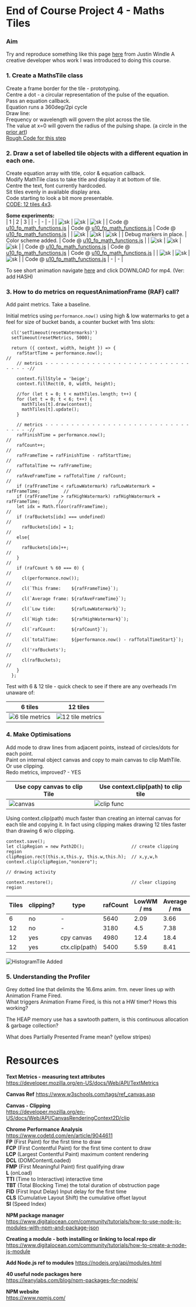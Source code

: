 # End of Course Project 4 - Maths Tiles
### Aim
Try and reproduce something like this page [here](https://soulwire.co.uk/math-for-motion/) from Justin Windle
A creative developer whos work I was introduced to doing this course.
  
### 1. Create a MathsTile class  
Create a frame border for the tile - prototyping.  
Centre a dot - a circular representation of the pulse of the equation.  
Pass an equation callback.  
Equation runs a 360deg/2pi cycle  
Draw line:  
Frequency or wavelength will govern the plot across the tile.  
The value at x=0 will govern the radius of the pulsing shape. (a circle in the [prior art](https://soulwire.co.uk/math-for-motion/))  
[Rough Code for this step](https://github.com/UnacceptableBehaviour/js_canvas/tree/fef9827a151e83704a811ba1b6f1ff0f74a4b191)
  
### 2. Draw a set of labelled tile objects with a different equation in each one.  
Create equation array with title, color & equation callback.  
Modify MathTile class to take title and display it at bottom of tile.  
Centre the text, font currently hardcoded.  
Sit tiles evenly in available display area.  
Code starting to look a bit more presentable.  
[CODE: 12 tiles 4x3](https://github.com/UnacceptableBehaviour/js_canvas/blob/f061f6283458a79b2545d58a226f466026898292/test_pages/u10_fp_math_functions/u10_fp_math_functions.js).  
  
**Some experiments:**  
| 1 | 2 | 3 | 
| - | - | - | 
| ![sk](https://github.com/UnacceptableBehaviour/js_canvas/blob/master/test_pages/u10_fp_math_functions/images/2022.03.30-19.03.52.png) | ![sk](https://github.com/UnacceptableBehaviour/js_canvas/blob/master/test_pages/u10_fp_math_functions/images/2022.03.30-19.57.16.png) | ![sk](https://github.com/UnacceptableBehaviour/js_canvas/blob/master/test_pages/u10_fp_math_functions/images/2022.03.30-20.47.30.png) |
| Code @ [u10_fp_math_functions.js](https://github.com/UnacceptableBehaviour/js_canvas/blob/e41fa1e19bd49fd3987455c2eb2f8b58df2f3d30/test_pages/u10_fp_math_functions/u10_fp_math_functions.js) | Code @ [u10_fp_math_functions.js](https://github.com/UnacceptableBehaviour/js_canvas/tree/fef9827a151e83704a811ba1b6f1ff0f74a4b191) | Code @ [u10_fp_math_functions.js](https://github.com/UnacceptableBehaviour/js_canvas/tree/fef9827a151e83704a811ba1b6f1ff0f74a4b191) |
| ![sk](https://github.com/UnacceptableBehaviour/js_canvas/blob/master/test_pages/u10_fp_math_functions/images/2022.03.31-14.37.35.png) | ![sk](https://github.com/UnacceptableBehaviour/js_canvas/blob/master/test_pages/u10_fp_math_functions/images/2022.03.31-14.41.13.png) | ![sk](https://github.com/UnacceptableBehaviour/js_canvas/blob/master/test_pages/u10_fp_math_functions/images/2022.03.31-14.51.30.png) |
| Debug markers in place. | Color scheme added. | Code @ [u10_fp_math_functions.js](https://github.com/UnacceptableBehaviour/js_canvas/blob/f061f6283458a79b2545d58a226f466026898292/test_pages/u10_fp_math_functions/u10_fp_math_functions.js) |
| ![sk](https://github.com/UnacceptableBehaviour/js_canvas/blob/master/test_pages/u10_fp_math_functions/images/2022.04.05-19.19.35.png) | ![sk](https://github.com/UnacceptableBehaviour/js_canvas/blob/master/test_pages/u10_fp_math_functions/images/2022.04.05-20.03.24.png) | ![sk](https://github.com/UnacceptableBehaviour/js_canvas/blob/master/test_pages/u10_fp_math_functions/images/2022.04.05-22.37.55.png) |
| Code @ [u10_fp_math_functions.js](https://github.com/UnacceptableBehaviour/js_canvas/blob/7e666ef6143c7794ab4557e7a1a8ed709fcda81a/test_pages/u10_fp_math_functions/u10_fp_math_functions.js) | Code @ [u10_fp_math_functions.js](https://github.com/UnacceptableBehaviour/js_canvas/blob/12827d3ce36281f0ebd1ec741a0ef20b0319652e/test_pages/u10_fp_math_functions/u10_fp_math_functions.js) | Code @ [u10_fp_math_functions.js](https://github.com/UnacceptableBehaviour/js_canvas/blob/master/test_pages/u10_fp_math_functions/images/2022.04.05-22.37.55.png) |
| ![sk](https://github.com/UnacceptableBehaviour/js_canvas/blob/master/test_pages/u10_fp_math_functions/images/2022.04.05-22.43.25.png) | ![sk](https://github.com/UnacceptableBehaviour/js_canvas/blob/master/test_pages/u10_fp_math_functions/images/2022.04.05-22.44.56.png) | ![sk](https://github.com/UnacceptableBehaviour/js_canvas/blob/master/test_pages/u10_fp_math_functions/images/2022.04.05-22.46.34.png) |
| Code @ [u10_fp_math_functions.js](https://github.com/UnacceptableBehaviour/js_canvas/commits/master/test_pages/u10_fp_math_functions/u10_fp_math_functions.js) | - | - |

  
To see short animation navigate [here]() and click DOWNLOAD for mp4. (Ver: add HASH)
  
### 3. How to do metrics on requestAnimationFrame (RAF) call?
Add paint metrics. Take a baseline.  
  
Initial metrics using ```performance.now()``` using high & low watermarks to get a feel for size of bucket bands,
a counter bucket with 1ms slots:
```
  cl('setTimeout(resetWatermarks)')
  setTimeout(resetMetrics, 5000);
  
  return ({ context, width, height }) => {
    rafStartTime = performance.now();                                           //
    // metrics - - - - - - - - - - - - - - - - - - - - - - - - - - - - - - - - -//
    
    context.fillStyle = 'beige';
    context.fillRect(0, 0, width, height);
    
    //for (let t = 0; t < mathTiles.length; t++) {
    for (let t = 0; t < 6; t++) {
      mathTiles[t].draw(context);
      mathTiles[t].update();
    }
  
    // metrics - - - - - - - - - - - - - - - - - - - - - - - - - - - - - - - - -//
    rafFinishTime = performance.now();                                          //
    rafCount++;                                                                 //
    rafFrameTime = rafFinishTime - rafStartTime;                                //
    rafTotalTime += rafFrameTime;                                               //
    rafAveFrameTime = rafTotalTime / rafCount;                                  //
    if (rafFrameTime < rafLowWatermark) rafLowWatermark = rafFrameTime;         //
    if (rafFrameTime > rafHighWatermark) rafHighWatermark = rafFrameTime;       //
    let idx = Math.floor(rafFrameTime);                                         //
    if (rafBuckets[idx] === undefined)                                          //
      rafBuckets[idx] = 1;                                                      //
    else{                                                                       //
      rafBuckets[idx]++;                                                        //
    }                                                                           //
    if (rafCount % 60 === 0) {                                                  //
      cl(performance.now());                                                    //
      cl(`This frame:    ${rafFrameTime}`);                                     //
      cl(`Average frame: ${rafAveFrameTime}`);                                  //
      cl(`Low tide:      ${rafLowWatermark}`);                                  //
      cl(`High tide:     ${rafHighWatermark}`);                                 //
      cl(`rafCount:      ${rafCount}`);                                         //
      cl(`totalTime:     ${performance.now() - rafTotalTimeStart}`);            //
      cl('rafBuckets');                                                         //
      cl(rafBuckets);                                                           //
    }
  };
```
Test with 6 & 12 tile - quick check to see if there are any overheads I'm unaware of:
  
| 6 tiles | 12 tiles |
| - | - |
| ![6 tile metrics](https://github.com/UnacceptableBehaviour/js_canvas/blob/master/test_pages/u10_fp_math_functions/images/metrics_6_tiles.png) | ![12 tile metrics](https://github.com/UnacceptableBehaviour/js_canvas/blob/master/test_pages/u10_fp_math_functions/images/metrics_12_tiles.png) |
  
### 4. Make Optimisations
Add mode to draw lines from adjacent points, instead of circles/dots for each point.  
Paint on internal object canvas and copy to main canvas to clip MathTile.   
Or use clipping.  
Redo metrics, improved? - YES  
  
| Use copy canvas to clip Tile | Use context.clip(path) to clip tile |
| - | - |
| ![canvas](https://github.com/UnacceptableBehaviour/js_canvas/blob/master/test_pages/u10_fp_math_functions/images/metrics_12_tiles_clip_w_copy_canvas.png) | ![clip func](https://github.com/UnacceptableBehaviour/js_canvas/blob/master/test_pages/u10_fp_math_functions/images/metrics_12_tiles_clip_w_ctx_clip.png) |
  
Using context.clip(path) much faster than creating an internal canvas for each tile and copying it.
In fact using clipping makes drawing 12 tiles faster than drawing 6 w/o clipping. 
```
context.save();
let clipRegion = new Path2D();                  // create clipping region
clipRegion.rect(this.x,this.y, this.w,this.h);  // x,y,w,h
context.clip(clipRegion,"nonzero");

// drawing activity

context.restore();                              // clear clipping region
```
  
| Tiles | clipping? | type            | rafCount | LowWM / ms  | Average / ms | HighWM / ms  |
| - | - | - | - | - | - | - |
|  6    | no        | -               | 5640     | 2.09        | 3.66         | 14.39        |
| 12    | no        | -               | 3180     | 4.5         | 7.38         | 92.4         |
| 12    | yes       | cpy canvas      | 4980     | 12.4        | 18.4         | 96.5         |
| 12    | yes       | ctx.clip(path)  | 5400     | 5.59        | 8.41         | 64.2         |
  
![HistogramTile Added]()
  
### 5. Understanding the Profiler
Grey dotted line that delimits the 16.6ms anim. frm. never lines up with Animation Frame Fired.  
What triggers Animation Frame Fired, is this not a HW timer? Hows this working?  
  
The HEAP memory use has a sawtooth pattern, is this continuous allocation & garbage collection?  
  
What does Partially Presented Frame mean? (yellow stripes)  
  
  
  
  
  
  
# Resources
**Text Metrics - measuring text attributes**  
https://developer.mozilla.org/en-US/docs/Web/API/TextMetrics
  
**Canvas Ref**
https://www.w3schools.com/tags/ref_canvas.asp
  
**Canvas - Clipping**  
https://developer.mozilla.org/en-US/docs/Web/API/CanvasRenderingContext2D/clip

**Chrome Performance Analysis**  
https://www.codetd.com/en/article/9044611  
**FP**  (First Paint) for the first time to draw  
**FCP** (First Contentful Paint) for the first time content to draw  
**LCP** (Largest Contentful Paint) maximum content rendering  
**DCL** (DOMContentLoaded)  
**FMP** (First Meaningful Paint) first qualifying draw  
**L**   (onLoad)  
**TTI** (Time to Interactive) interactive time  
**TBT** (Total Blocking Time) the total duration of obstruction page  
**FID** (First Input Delay) Input delay for the first time  
**CLS** (Cumulative Layout Shift) the cumulative offset layout  
**SI**  (Speed Index)  
  
**NPM package manager**  
https://www.digitalocean.com/community/tutorials/how-to-use-node-js-modules-with-npm-and-package-json
  
**Creating a module - both installing or linking to local repo dir**  
https://www.digitalocean.com/community/tutorials/how-to-create-a-node-js-module  
  
**Add Node.js ref to modules**
https://nodejs.org/api/modules.html  
  
**40 useful node packages here**  
https://leanylabs.com/blog/npm-packages-for-nodejs/
  
**NPM website**  
https://www.npmjs.com/  
